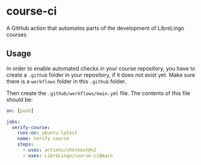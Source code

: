 # course-ci
A GitHub action that automates parts of the development of LibreLingo courses

## Usage

In order to enable automated checks in your course repository, you have to create a `.github`
folder in your repository, if it does not exist yet. Make sure there is a `workflows` folder
in this `.github` folder.

Then create the `.github/workflows/main.yml` file. The contents of this file should be:

```yaml
on: [push]

jobs:
  verify-course:
    runs-on: ubuntu-latest
    name: Verify course
    steps:
      - uses: actions/checkout@v2
      - uses: LibreLingo/course-ci@main
```

